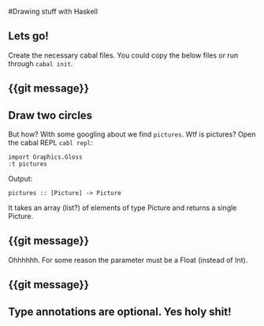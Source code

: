 #Drawing stuff with Haskell

## Lets go!
Create the necessary cabal files. You could copy the below files or run through `cabal init`.

## {{git message}}

## Draw two circles
But how? With some googling about we find `pictures`.
Wtf is pictures?
Open the cabal REPL `cabl repl`:
```
import Graphics.Gloss
:t pictures
```

Output:
```
pictures :: [Picture] -> Picture
```

It takes an array (list?) of elements of type Picture and returns a single Picture.


## {{git message}}
Ohhhhhh. For some reason the parameter must be a Float (instead of Int).

## {{git message}}


## Type annotations are optional. Yes holy shit!

